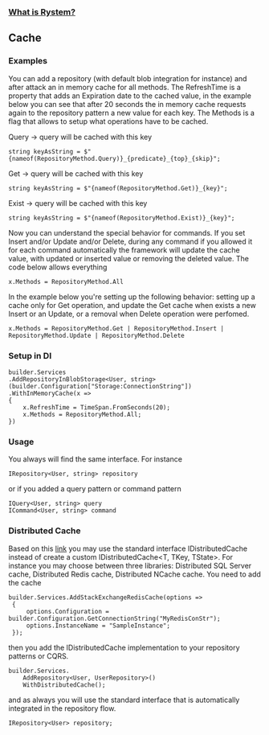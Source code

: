 ﻿### [What is Rystem?](https://github.com/KeyserDSoze/RystemV3)

## Cache

### Examples
You can add a repository (with default blob integration for instance) and after attack an in memory cache for all methods.
The RefreshTime is a property that adds an Expiration date to the cached value, in the example below you can see that after 20 seconds the in memory cache requests again to the repository pattern a new value for each key.
The Methods is a flag that allows to setup what operations have to be cached.

Query -> query will be cached with this key

    string keyAsString = $"{nameof(RepositoryMethod.Query)}_{predicate}_{top}_{skip}";

Get -> query will be cached with this key
    
    string keyAsString = $"{nameof(RepositoryMethod.Get)}_{key}";

Exist -> query will be cached with this key
    
    string keyAsString = $"{nameof(RepositoryMethod.Exist)}_{key}";

Now you can understand the special behavior for commands. If you set Insert and/or Update and/or Delete, during any command if you allowed it for each command automatically the framework will update the cache value, with updated or inserted value or removing the deleted value.
The code below allows everything

    x.Methods = RepositoryMethod.All

In the example below you're setting up the following behavior: setting up a cache only for Get operation, and update the Get cache when exists a new Insert or an Update, or a removal when Delete operation were perfomed.
    
    x.Methods = RepositoryMethod.Get | RepositoryMethod.Insert | RepositoryMethod.Update | RepositoryMethod.Delete

### Setup in DI

	builder.Services
    .AddRepositoryInBlobStorage<User, string>(builder.Configuration["Storage:ConnectionString"])
    .WithInMemoryCache(x =>
    {
        x.RefreshTime = TimeSpan.FromSeconds(20);
        x.Methods = RepositoryMethod.All;
    })

### Usage
You always will find the same interface. For instance

    IRepository<User, string> repository

or if you added a query pattern or command pattern

    IQuery<User, string> query 
    ICommand<User, string> command

### Distributed Cache
Based on this [link](https://docs.microsoft.com/en-us/aspnet/core/performance/caching/distributed) you may use the standard interface IDistributedCache instead of create a custom IDistributedCache<T, TKey, TState>.
For instance you may choose between three libraries: Distributed SQL Server cache, Distributed Redis cache, Distributed NCache cache.
You need to add the cache

    builder.Services.AddStackExchangeRedisCache(options =>
     {
         options.Configuration = builder.Configuration.GetConnectionString("MyRedisConStr");
         options.InstanceName = "SampleInstance";
     });

then you add the IDistributedCache implementation to your repository patterns or CQRS.

    builder.Services.
        AddRepository<User, UserRepository>()
        WithDistributedCache();

and as always you will use the standard interface that is automatically integrated in the repository flow.
    
    IRepository<User> repository;